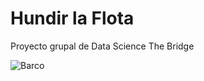 # Hundir la Flota
Proyecto grupal de Data Science The Bridge




![Barco](https://upload.wikimedia.org/wikipedia/commons/5/5c/New_Jersey_Sails.jpg](https://static.wikia.nocookie.net/listofdeaths/images/7/74/Battleship_poster.jpg/revision/latest?cb=20220318035016)https://static.wikia.nocookie.net/listofdeaths/images/7/74/Battleship_poster.jpg/revision/latest?cb=20220318035016](https://assets-prd.ignimgs.com/2022/03/24/battleship12-1648165141832.jpg?width=300&crop=1%3A1%2Csmart&auto=webp&dpr=2)https://assets-prd.ignimgs.com/2022/03/24/battleship12-1648165141832.jpg?width=300&crop=1%3A1%2Csmart&auto=webp&dpr=2)

<br>

